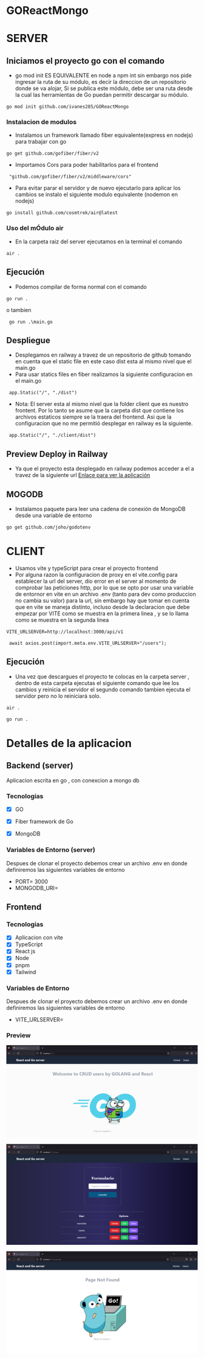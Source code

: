 # GOReactMongo

# SERVER

## Iniciamos el proyecto go con el comando

- go mod init ES EQUIVALENTE en node a npm int  sin embargo nos pide ingresar la ruta de su módulo, es decir la direccion de un repositorio donde se va alojar, Si se publica este módulo, debe ser una ruta desde la cual las herramientas de Go puedan permitir descargar su módulo.
```
go mod init github.com/ivanes285/GOReactMongo  
```

### Instalacion de modulos

- Instalamos un framework llamado fiber equivalente(express en nodejs) para trabajar con go
```
go get github.com/gofiber/fiber/v2
```
- Importamos Cors para poder habilitarlos para el frontend
```
 "github.com/gofiber/fiber/v2/middleware/cors"
```
- Para evitar parar el servidor y de nuevo ejecutarlo para aplicar los cambios se instalo el siguiente modulo equivalente (nodemon en nodejs)
 ```
 go install github.com/cosmtrek/air@latest
 ```
 ### Uso del mÓdulo air
 - En la carpeta raiz del server ejecutamos en la terminal el comando
 ```
 air .
 ```
## Ejecución
- Podemos compilar de forma normal con el comando 
```
go run .
```
o tambien
```
 go run .\main.go
```

## Despliegue 
- Desplegamos en railway a travez de un repositorio de github tomando en cuenta que el static file en este caso dist esta al mismo nivel que el main.go
- Para usar statics files en fiber realizamos la siguiente configuracion en el main.go
 ```
  app.Static("/", "./dist") 
 ``` 
- Nota: El server esta al mismo nivel que la folder client que es nuestro frontent. Por lo tanto se asume que la carpeta dist que contiene los archivos estaticos siempre se la traera del frontend. Asi que la configuracion que no me permitió desplegar en railway es la siguiente.
 ```
  app.Static("/", "./client/dist") 
 ```
 ## Preview Deploy in Railway
 - Ya que el proyecto esta desplegado en railway podemos acceder a el a travez de la siguiente url
 [Enlace para ver la aplicación](https://goreactmongo-production.up.railway.app/)
 
 ## MOGODB

 - Instalamos paquete para leer una cadena de conexión de MongoDB desde una variable de entorno
 ```
 go get github.com/joho/godotenv
 ```
 
 # CLIENT
 - Usamos vite y typeScript para crear el proyecto frontend 
 - Por alguna razon la configuracion de proxy en el vite.config para establecer la url del server, dio error en el server al momento de comprobar las peticiones http, por lo que se opto por usar una variable de entornor en vite en un archivo .env (tanto para dev como produccion no cambia su valor)  para la url, sin embargo hay que tomar en cuenta que en vite se maneja distinto, incluso desde la declaracion que debe empezar por VITE como se muestra en la primera linea , y se lo llama como se muestra en la segunda linea
 ```
 VITE_URLSERVER=http://localhost:3000/api/v1
 ```
 ```
  await axios.post(import.meta.env.VITE_URLSERVER+"/users"); 
 ```
 
 ## Ejecución
 - Una vez que descargues el proyecto te colocas en la carpeta server , dentro de esta carpeta ejecutas el siguiente comando que lee los cambios y reinicia el servidor el segundo comando tambien ejecuta el servidor pero no lo reiniciará solo.
 ```
 air . 
 ```
 ```
 go run . 
 ```
 
 # Detalles de la aplicacion 
 
 ## Backend (server)
Aplicacion escrita en go , con conexcion a mongo db
### Tecnologías

- [x] GO
- [x] Fiber framework de Go
- [x] MongoDB


### Variables de Entorno (server)
Despues de clonar el proyecto debemos crear un archivo .env  en donde definiremos las siguientes variables de entorno 
- PORT= 3000
- MONGODB_URI=

## Frontend

### Tecnologías

- [x] Aplicacion con vite
- [x] TypeScript
- [x] React js
- [x] Node
- [x] pnpm 
- [x] Tailwind

### Variables de Entorno
Despues de clonar el proyecto debemos crear un archivo .env  en donde definiremos las siguientes variables de entorno 
- VITE_URLSERVER= 

 ### Preview


<p align="center">
    <img src="./assets/01.png" />
<p/>


<p align="center">
    <img src="./assets/02.png" />
<p/>

<p align="center">
    <img src="./assets/03.png" />
<p/>


 
 
 
 
